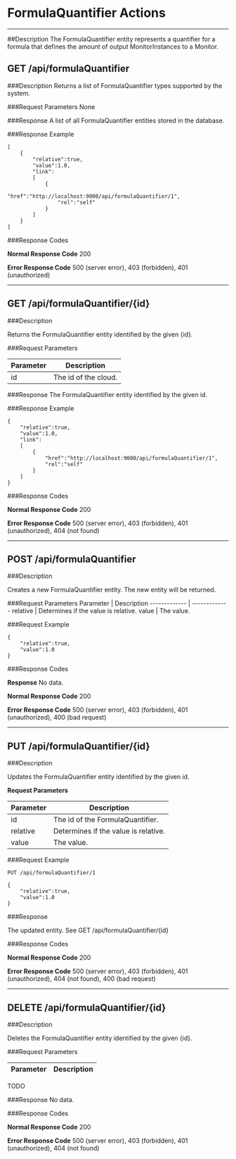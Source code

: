 ﻿# FormulaQuantifier Actions
***

##Description
The FormulaQuantifier entity represents a quantifier for a formula that defines the amount of output MonitorInstances to a Monitor.

## GET /api/formulaQuantifier

###Description
Returns a list of FormulaQuantifier types supported by the system.

###Request Parameters
None

###Response
A list of all FormulaQuantifier entities stored in the database.

###Response Example
```
[
    {
        "relative":true,
        "value":1.0,
        "link":
        [
            {
                "href":"http://localhost:9000/api/formulaQuantifier/1",
                "rel":"self"
            }
        ]
    }
]
```

###Response Codes

**Normal Response Code** 200

**Error Response Code** 500 (server error), 403 (forbidden), 401 (unauthorized)

***

## GET /api/formulaQuantifier/{id}

###Description

Returns the FormulaQuantifier entity identified by the given {id}.

###Request Parameters

Parameter     | Description
------------- | -------------
id            | The id of the cloud.

###Response 
The FormulaQuantifier entity identified by the given id.

###Response Example
```
{
    "relative":true,
    "value":1.0,
    "link":
    [
        {
            "href":"http://localhost:9000/api/formulaQuantifier/1",
            "rel":"self"
        }
    ]
}
```

###Response Codes

**Normal Response Code** 200

**Error Response Code** 500 (server error), 403 (forbidden), 401 (unauthorized), 404 (not found)

***

## POST /api/formulaQuantifier

###Description

Creates a new FormulaQuantifier entity. The new entity will be returned.

###Request Parameters
Parameter     | Description
------------- | -------------
relative            | Determines if the value is relative.
value            | The value.

###Request Example
```
{
    "relative":true,
    "value":1.0
}
```

###Response Codes

**Response** No data.

**Normal Response Code** 200

**Error Response Code** 500 (server error), 403 (forbidden), 401 (unauthorized), 400 (bad request)

***

## PUT /api/formulaQuantifier/{id}

###Description

Updates the FormulaQuantifier entity identified by the given id.

**Request Parameters** 

Parameter     | Description
------------- | -------------
id            | The id of the FormulaQuantifier.
relative            | Determines if the value is relative.
value            | The value.

###Request Example
```
PUT /api/formulaQuantifier/1
```
```
{
    "relative":true,
    "value":1.0
}
```

###Response

The updated entity. See GET /api/formulaQuantifier/{id}

###Response Codes

**Normal Response Code** 200

**Error Response Code** 500 (server error), 403 (forbidden), 401 (unauthorized), 404 (not found), 400 (bad request)

***

## DELETE /api/formulaQuantifier/{id}

###Description

Deletes the FormulaQuantifier entity identified by the given {id}.

###Request Parameters

Parameter     | Description
------------- | -------------
TODO

###Response
No data.

###Response Codes

**Normal Response Code** 200

**Error Response Code** 500 (server error), 403 (forbidden), 401 (unauthorized), 404 (not found)
